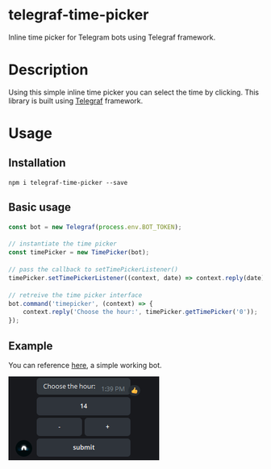 # telegraf-time-picker
Inline time picker for Telegram bots using Telegraf framework.

Description
================
Using this simple inline time picker you can select the time by clicking. This library is built using [Telegraf](https://github.com/telegraf/telegraf) framework.

Usage
================
Installation
---------------

```
npm i telegraf-time-picker --save
```

Basic usage
---------------
```typescript
const bot = new Telegraf(process.env.BOT_TOKEN);

// instantiate the time picker
const timePicker = new TimePicker(bot);

// pass the callback to setTimePickerListener()
timePicker.setTimePickerListener((context, date) => context.reply(date));

// retreive the time picker interface
bot.command('timepicker', (context) => {
    context.reply('Choose the hour:', timePicker.getTimePicker('0'));
});
```

Example
-----------

You can reference [here](./src/bot.ts), a simple working bot.

![Demo](./demo.png "Demo")